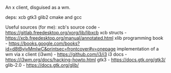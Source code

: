 An x client, disguised as a wm.

deps:
	xcb
	gtk3
	glib2
	cmake and gcc


Useful sources (for me):
    xcb's source code - https://gitlab.freedesktop.org/xorg/lib/libxcb 
    xcb structs - https://xcb.freedesktop.org/manual/annotated.html
    xlib programming book - https://books.google.com/books?id=d8tByjvMmIwC&printsec=frontcover#v=onepage
    implementation of a wm via x client (i3wm) - https://github.com/i3/i3
    i3 docs - https://i3wm.org/docs/hacking-howto.html
    gtk3 - https://docs.gtk.org/gtk3/
    glib-2.0 - https://docs.gtk.org/glib/